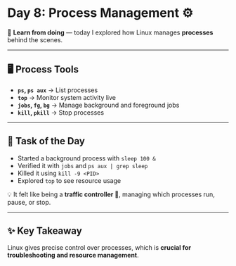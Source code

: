 # Day 8: Process Management ⚙️

🚀 **Learn from doing** — today I explored how Linux manages **processes** behind the scenes.  

---

## 🖥️ Process Tools  

- **`ps`, `ps aux`** → List processes  
- **`top`** → Monitor system activity live  
- **`jobs`, `fg`, `bg`** → Manage background and foreground jobs  
- **`kill`, `pkill`** → Stop processes  

---

## 📂 Task of the Day  

- Started a background process with `sleep 100 &`  
- Verified it with `jobs` and `ps aux | grep sleep`  
- Killed it using `kill -9 <PID>`  
- Explored `top` to see resource usage  

💡 It felt like being a **traffic controller 🚦**, managing which processes run, pause, or stop.  

---

## ✨ Key Takeaway  

Linux gives precise control over processes, which is **crucial for troubleshooting and resource management**.  
